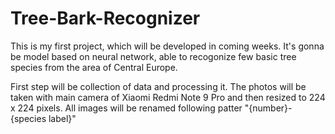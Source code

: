 # Tree-Bark-Recognizer

This is my first project, which will be developed in coming weeks. It's gonna be model based on neural network,
able to recogonize few basic tree species from the area of Central Europe. 

First step will be collection of data and processing it. The photos will be taken with main camera of Xiaomi Redmi Note 9 Pro
and then resized to 224 x 224 pixels.
All images will be renamed following patter "{number}-{species label}"

